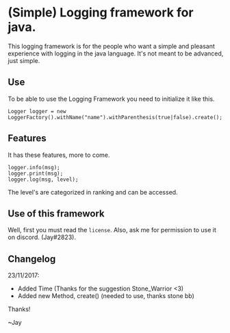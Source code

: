 # (Simple) Logging framework for java.
This logging framework is for the people who want a simple and pleasant experience with logging in the java language.
It's not meant to be advanced, just simple.

## Use
To be able to use the Logging Framework you need to initialize it like this.

```
Logger logger = new LoggerFactory().withName("name").withParenthesis(true|false).create();
```

## Features

It has these features, more to come.

```
logger.info(msg);
logger.print(msg);
logger.log(msg, level);
```

The level's are categorized in ranking and can be accessed.

## Use of this framework

Well, first you must read the `license`.
Also, ask me for permission to use it on discord. (Jay#2823).

## Changelog

23/11/2017:

- Added Time (Thanks for the suggestion Stone_Warrior <3)
- Added new Method, create() (needed to use, thanks stone bb)

Thanks!

~Jay